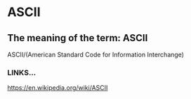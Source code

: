 # ASCII

## The meaning of the term: ASCII

ASCII/(American Standard Code for Information Interchange)  

### LINKS...

https://en.wikipedia.org/wiki/ASCII  
